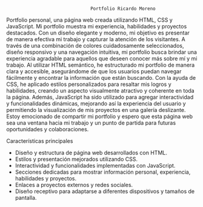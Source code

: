                                    Portfolio Ricardo Moreno

Portfolio personal, una página web creada utilizando HTML, CSS y JavaScript. Mi portfolio muestra mi experiencia, habilidades y proyectos destacados. 
Con un diseño elegante y moderno, mi objetivo es presentar de manera efectiva mi trabajo y capturar la atención de los visitantes. A través de una combinación
de colores cuidadosamente seleccionados, diseño responsivo y una navegación intuitiva, mi portfolio busca brindar una experiencia agradable para aquellos 
que deseen conocer más sobre mí y mi trabajo. Al utilizar HTML semántico, he estructurado mi portfolio de manera clara y accesible, asegurándome de que los
usuarios puedan navegar fácilmente y encontrar la información que están buscando. Con la ayuda de CSS, he aplicado estilos personalizados para resaltar mis
logros y habilidades, creando un aspecto visualmente atractivo y coherente en toda la página. Además, JavaScript ha sido utilizado para agregar interactividad
y funcionalidades dinámicas, mejorando así la experiencia del usuario y permitiendo la visualización de mis proyectos en una galería deslizante.
Estoy emocionado de compartir mi portfolio y espero que esta página web sea una ventana hacia mi trabajo y un punto de partida para futuras 
oportunidades y colaboraciones.


Características principales

- Diseño y estructura de página web desarrollados con HTML.
- Estilos y presentación mejorados utilizando CSS.
- Interactividad y funcionalidades implementadas con JavaScript.
- Secciones dedicadas para mostrar información personal, experiencia, habilidades y proyectos.
- Enlaces a proyectos externos y redes sociales.
- Diseño receptivo para adaptarse a diferentes dispositivos y tamaños de pantalla.
